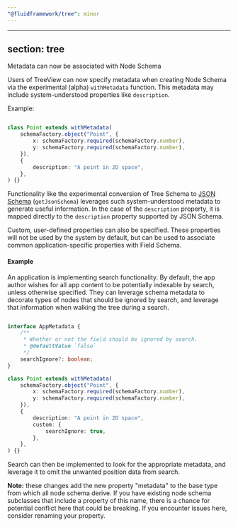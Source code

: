 ```yaml
---
"@fluidframework/tree": minor
---
```

---
section: tree
---

Metadata can now be associated with Node Schema

Users of TreeView can now specify metadata when creating Node Schema via the experimental (alpha) `withMetadata` function.
This metadata may include system-understood properties like `description`.

Example:

```typescript

class Point extends withMetadata(
	schemaFactory.object("Point", {
		x: schemaFactory.required(schemaFactory.number),
		y: schemaFactory.required(schemaFactory.number),
	}),
	{
		description: "A point in 2D space",
	},
) {}

```

Functionality like the experimental conversion of Tree Schema to [JSON Schema](https://json-schema.org/) (`getJsonSchema`) leverages such system-understood metadata to generate useful information.
In the case of the `description` property, it is mapped directly to the `description` property supported by JSON Schema.

Custom, user-defined properties can also be specified.
These properties will not be used by the system by default, but can be used to associate common application-specific properties with Field Schema.

#### Example

An application is implementing search functionality.
By default, the app author wishes for all app content to be potentially indexable by search, unless otherwise specified.
They can leverage schema metadata to decorate types of nodes that should be ignored by search, and leverage that information when walking the tree during a search.

```typescript

interface AppMetadata {
	/**
	 * Whether or not the field should be ignored by search.
	 * @defaultValue `false`
	 */
	searchIgnore?: boolean;
}

class Point extends withMetadata(
	schemaFactory.object("Point", {
		x: schemaFactory.required(schemaFactory.number),
		y: schemaFactory.required(schemaFactory.number),
	}),
	{
		description: "A point in 2D space",
		custom: {
			searchIgnore: true,
		},
	},
) {}

```

Search can then be implemented to look for the appropriate metadata, and leverage it to omit the unwanted position data from search.

**Note:** these changes add the new property "metadata" to the base type from which all node schema derive.
If you have existing node schema subclasses that include a property of this name, there is a chance for potential conflict here that could be breaking.
If you encounter issues here, consider renaming your property.
